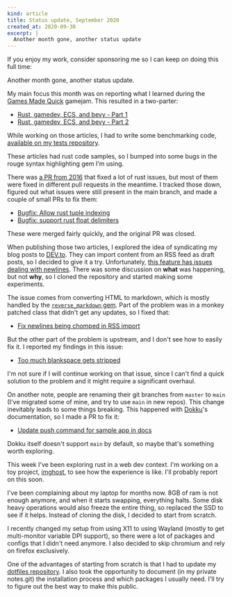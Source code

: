 ```yaml
---
kind: article
title: Status update, September 2020
created_at: 2020-09-30
excerpt: |
  Another month gone, another status update
---
```


<aside markdown="1">
  If you enjoy my work, consider sponsoring me so I can keep on doing this full
  time: <https://github.com/sponsors/hugopeixoto>
</aside>

Another month gone, another status update.

My main focus this month was on reporting what I learned during the [Games Made
Quick](https://itch.io/jam/games-made-quick-four-plus) gamejam. This resulted
in a two-parter:

- [Rust, gamedev, ECS, and bevy - Part 1](/articles/rust-gamedev-ecs-bevy.html)
- [Rust, gamedev, ECS, and bevy - Part 2](/articles/rust-gamedev-ecs-bevy-p2.html)

While working on those articles, I had to write some benchmarking code,
[available on my tests
repository](https://github.com/hugopeixoto/tests/tree/master/ecs).

These articles had rust code samples, so I bumped into some bugs in the rouge
syntax highlighting gem I'm using.

There was [a PR from 2016](https://github.com/rouge-ruby/rouge/pull/452) that
fixed a lot of rust issues, but most of them were fixed in different pull
requests in the meantime. I tracked those down, figured out what issues were
still present in the main branch, and made a couple of small PRs to fix them:

- [Bugfix: Allow rust tuple indexing](https://github.com/rouge-ruby/rouge/pull/1580)
- [Bugfix: support rust float delimiters](https://github.com/rouge-ruby/rouge/pull/1581)

These were merged fairly quickly, and the original PR was closed.

When publishing those two articles, I explored the idea of syndicating my blog
posts to [DEV.to](https://dev.to/). They can import content from an RSS feed as
draft posts, so I decided to give it a try. Unfortunately, [this feature has
issues dealing with newlines](https://github.com/forem/forem/issues/8457).
There was some discussion on **what** was happening, but not **why**, so I
cloned the repository and started making some experiments.

The issue comes from converting HTML to markdown, which is mostly handled by
the [`reverse_markdown` gem](https://github.com/xijo/reverse_markdown). Part of
the problem was in a monkey patched class that didn't get any updates, so I
fixed that:

- [Fix newlines being chomped in RSS import](https://github.com/forem/forem/pull/10476)

But the other part of the problem is upstream, and I don't see how to easily
fix it. I reported my findings in this issue:

- [Too much blankspace gets stripped](https://github.com/xijo/reverse_markdown/issues/91)

I'm not sure if I will continue working on that issue, since I can't find a
quick solution to the problem and it might require a significant overhaul.

On another note, people are renaming their git branches from `master` to `main`
(I've migrated some of mine, and try to use `main` in new repos). This change
inevitably leads to some things breaking. This happened with
[Dokku](http://dokku.viewdocs.io/dokku)'s documentation, so I made a PR to
fix it:

- [Update push command for sample app in docs](https://github.com/dokku/dokku/pull/4136)

Dokku itself doesn't support `main` by default, so maybe that's something worth
exploring.

This week I've been exploring rust in a web dev context. I'm working on a toy
project, [imghost](https://github.com/hugopeixoto/imghost), to see how the
experience is like. I'll probably report on this soon.

I've been complaining about my laptop for months now. 8GB of ram is not enough
anymore, and when it starts swapping, everything halts. Some disk heavy
operations would also freeze the entire thing, so replaced the SSD to see if it
helps. Instead of cloning the disk, I decided to start from scratch.

I recently changed my setup from using X11 to using Wayland (mostly to get
multi-monitor variable DPI support), so there were a lot of packages and
configs that I didn't need anymore. I also decided to skip chromium and rely on
firefox exclusively.

One of the advantages of starting from scratch is that I had to update my
[dotfiles repository](https://github.com/hugopeixoto/dotfiles/). I also took
the opportunity to document (in my private notes.git) the installation process
and which packages I usually need. I'll try to figure out the best way to make
this public.
